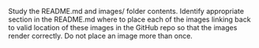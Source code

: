 Study the README.md and images/ folder contents. Identify appropriate section in the README.md where to place each of the images linking back to valid location of these images in the GitHub repo so that the images render correctly. Do not place an image more than once.